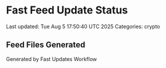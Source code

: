 # Fast Feed Update Status
Last updated: Tue Aug  5 17:50:40 UTC 2025
Categories: crypto

## Feed Files Generated

Generated by Fast Updates Workflow
